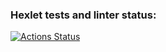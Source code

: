 ### Hexlet tests and linter status:
[![Actions Status](https://github.com/bril95/frontend-project-44/workflows/hexlet-check/badge.svg)](https://github.com/bril95/frontend-project-44/actions)